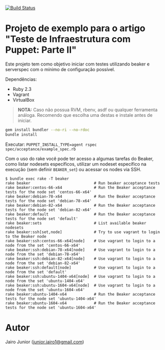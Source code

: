 [![Build Status](https://travis-ci.org/jairojunior/exemplo-puppet-beaker.svg?branch=master)](https://travis-ci.org/jairojunior/exemplo-puppet-beaker)

# Projeto de exemplo para o artigo "Teste de Infraestrutura com Puppet: Parte II"

Este projeto tem como objetivo iniciar com testes utilizando beaker e serverspec com o mínimo de configuração possível.

Dependências:

- Ruby 2.3
- Vagrant
- VirtualBox

>**NOTA:** Caso não possua RVM, rbenv, asdf ou qualquer ferramenta análoga. Recomendo que escolha uma destas e instale antes de iniciar.

```sh
gem install bundler --no-ri --no-rdoc
bundle install
```

Executar: `PUPPET_INSTALL_TYPE=agent rspec spec/acceptance/example_spec.rb`

Com o uso do rake você pode ter acesso a algumas tarefas do Beaker, como listar nodesets específicos, utilizar um nodeset específico na execução (sem definir `BEAKER_set`) ou acessar os nodes via SSH.

```
$ bundle exec rake -T beaker
rake beaker                            # Run beaker acceptance tests
rake beaker:centos-66-x64              # Run the Beaker acceptance tests for the node set 'centos-66-x64'
rake beaker:debian-78-x64              # Run the Beaker acceptance tests for the node set 'debian-78-x64'
rake beaker:debian-82-x64              # Run the Beaker acceptance tests for the node set 'debian-82-x64'
rake beaker:default                    # Run the Beaker acceptance tests for the node set 'default'
rake beaker:sets                       # List available beaker nodesets
rake beaker:ssh[set,node]              # Try to use vagrant to login to the Beaker node
rake beaker:ssh:centos-66-x64[node]    # Use vagrant to login to a node from the set 'centos-66-x64'
rake beaker:ssh:debian-78-x64[node]    # Use vagrant to login to a node from the set 'debian-78-x64'
rake beaker:ssh:debian-82-x64[node]    # Use vagrant to login to a node from the set 'debian-82-x64'
rake beaker:ssh:default[node]          # Use vagrant to login to a node from the set 'default'
rake beaker:ssh:ubuntu-1404-x64[node]  # Use vagrant to login to a node from the set 'ubuntu-1404-x64'
rake beaker:ssh:ubuntu-1604-x64[node]  # Use vagrant to login to a node from the set 'ubuntu-1604-x64'
rake beaker:ubuntu-1404-x64            # Run the Beaker acceptance tests for the node set 'ubuntu-1404-x64'
rake beaker:ubuntu-1604-x64            # Run the Beaker acceptance tests for the node set 'ubuntu-1604-x64'
```

# Autor

Jairo Junior (junior.jairo1@gmail.com)
